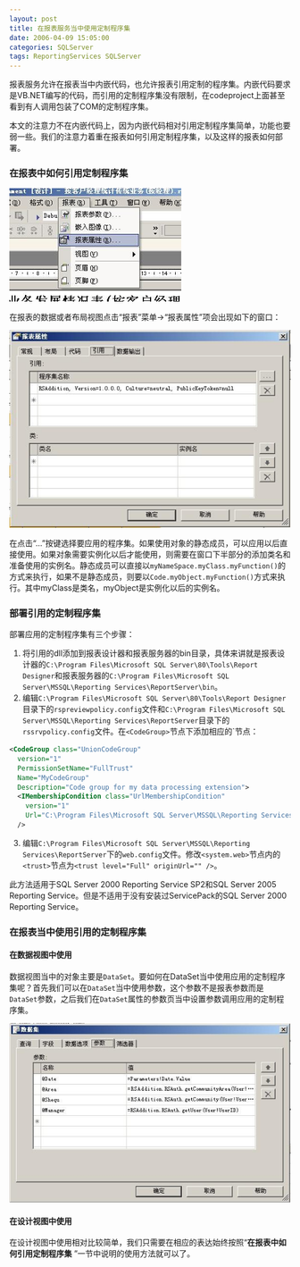 ```yaml
---
layout: post
title: 在报表服务当中使用定制程序集
date: 2006-04-09 15:05:00
categories: SQLServer
tags: ReportingServices SQLServer
---
```

报表服务允许在报表当中内嵌代码，也允许报表引用定制的程序集。内嵌代码要求是VB.NET编写的代码，而引用的定制程序集没有限制，在codeproject上面甚至看到有人调用包装了COM的定制程序集。

本文的注意力不在内嵌代码上，因为内嵌代码相对引用定制程序集简单，功能也要弱一些。我们的注意力着重在报表如何引用定制程序集，以及这样的报表如何部署。

### 在报表中如何引用定制程序集

![RSAddition1](/images/2010/08/RSAddition1.jpg)

在报表的数据或者布局视图点击“报表”菜单->“报表属性”项会出现如下的窗口：

![RSAddition2](/images/2010/08/RSAddition2.jpg)

在点击“...”按键选择要应用的程序集。如果使用对象的静态成员，可以应用以后直接使用。如果对象需要实例化以后才能使用，则需要在窗口下半部分的添加类名和准备使用的实例名。静态成员可以直接以`myNameSpace.myClass.myFunction()`的方式来执行，如果不是静态成员，则要以`Code.myObject.myFunction()`方式来执行。其中myClass是类名，myObject是实例化以后的实例名。

### 部署引用的定制程序集

部署应用的定制程序集有三个步骤：

  1. 将引用的dll添加到报表设计器和报表服务器的bin目录，具体来讲就是报表设计器的`C:\Program Files\Microsoft SQL Server\80\Tools\Report Designer`和报表服务器的`C:\Program Files\Microsoft SQL Server\MSSQL\Reporting Services\ReportServer\bin`。
  2. 编辑`C:\Program Files\Microsoft SQL Server\80\Tools\Report Designer`目录下的`rspreviewpolicy.config`文件和`C:\Program Files\Microsoft SQL Server\MSSQL\Reporting Services\ReportServer`目录下的`rssrvpolicy.config`文件。在`<CodeGroup>`节点下添加相应的`<CodeGroup>节点：  

```xml
<CodeGroup class="UnionCodeGroup"  
  version="1"  
  PermissionSetName="FullTrust"  
  Name="MyCodeGroup"  
  Description="Code group for my data processing extension">  
  <IMembershipCondition class="UrlMembershipCondition"  
    version="1"  
    Url="C:\Program Files\Microsoft SQL Server\MSSQL\Reporting Services\ReportServer\bin\RSAddition.dll"  
  />
```
  3. 编辑`C:\Program Files\Microsoft SQL Server\MSSQL\Reporting Services\ReportServer`下的`web.config`文件。修改`<system.web>`节点内的`<trust>`节点为`<trust level="Full" originUrl="" />`。

此方法适用于SQL Server 2000 Reporting Service SP2和SQL Server 2005 Reporting Service。但是不适用于没有安装过ServicePack的SQL Server 2000 Reporting Service。

### 在报表当中使用引用的定制程序集

#### 在数据视图中使用

数据视图当中的对象主要是`DataSet`。要如何在DataSet当中使用应用的定制程序集呢？首先我们可以在`DataSet`当中使用参数，这个参数不是报表参数而是`DataSet`参数，之后我们在`DataSet`属性的参数页当中设置参数调用应用的定制程序集。

![RSAddition3](/images/2010/08/RSAddition3.jpg)

#### 在设计视图中使用

在设计视图中使用相对比较简单，我们只需要在相应的表达始终按照“**在报表中如何引用定制程序集** ”一节中说明的使用方法就可以了。

